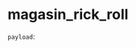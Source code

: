 # magasin_rick_roll

``payload``: <script src="https://raw.github.com/LudvigDK/magasin_rick_roll/main/payload.js"></script>
